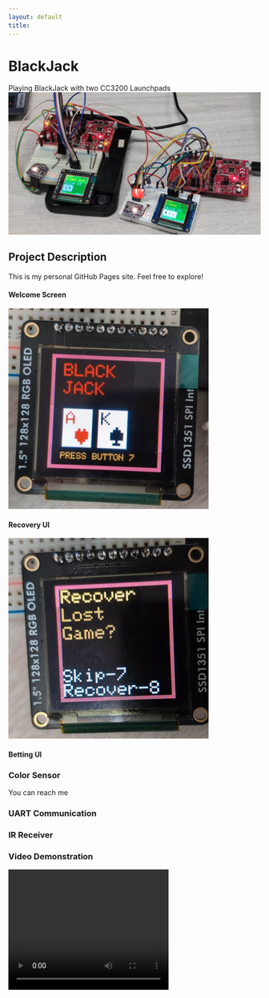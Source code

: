 ```yaml
---
layout: default
title: 
---
```


# BlackJack 
Playing BlackJack with two CC3200 Launchpads
![TitleImage](content/image0.jpg)


## Project Description
This is my personal GitHub Pages site. Feel free to explore!


#### Welcome Screen
<img src="content/image1.jpg" alt="Example image" width="400" height="400">

#### Recovery UI
<img src="content/image2.jpg" alt="Example image" width="400" height="400">

#### Betting UI

### Color Sensor
You can reach me

### UART Communication

### IR Receiver


### Video Demonstration
<video width="320" height="240" controls>
  <source src="content/video.mp4" type="video/mp4">
  Your browser does not support the video tag.
</video>
